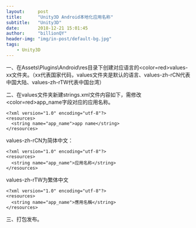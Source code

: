 ```yaml
---
layout:     post
title:      "Unity3D Android本地化应用名称"
subtitle:   "Unity3D"
date:       2018-12-21 15:01:45
author:     "billionQY"
header-img: "img/in-post/default-bg.jpg"
tags:
    - Unity3D
---
```


一、在Assets\Plugins\Android\res目录下创建对应语言的<color=red>values-xx<color/>文件夹。（xx代表国家代码，values文件夹是默认的语言、values-zh-rCN代表中国大陆、values-zh-rTW代表中国台湾）


二、在values文件夹新建strings.xml文件内容如下，需修改<color=red>app_name<color/>字段对应的应用名称。

```
<?xml version="1.0" encoding="utf-8"?>
<resources>
  <string name="app_name">app name</string>
</resources>
```

values-zh-rCN为简体中文：
```
<?xml version="1.0" encoding="utf-8"?>
<resources>
  <string name="app_name">应用名称</string>
</resources>
```

values-zh-rTW为繁体中文
```
<?xml version="1.0" encoding="utf-8"?>
<resources>
  <string name="app_name">應用名稱</string>
</resources>
```

三、打包发布。
